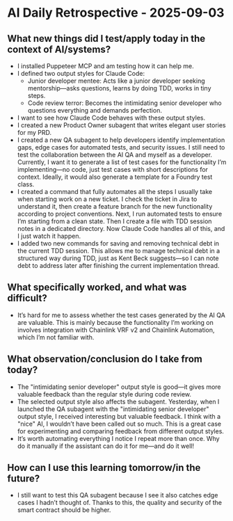 # AI Daily Retrospective - 2025-09-03

## **What new things did I test/apply today in the context of AI/systems?**

- I installed Puppeteer MCP and am testing how it can help me.
- I defined two output styles for Claude Code:
  - Junior developer mentee: Acts like a junior developer seeking mentorship—asks questions, learns by doing TDD, works in tiny steps.
  - Code review terror: Becomes the intimidating senior developer who questions everything and demands perfection.
- I want to see how Claude Code behaves with these output styles.
- I created a new Product Owner subagent that writes elegant user stories for my PRD.
- I created a new QA subagent to help developers identify implementation gaps, edge cases for automated tests, and security issues. I still need to test the collaboration between the AI QA and myself as a developer. Currently, I want it to generate a list of test cases for the functionality I’m implementing—no code, just test cases with short descriptions for context. Ideally, it would also generate a template for a Foundry test class.
- I created a command that fully automates all the steps I usually take when starting work on a new ticket. I check the ticket in Jira to understand it, then create a feature branch for the new functionality according to project conventions. Next, I run automated tests to ensure I’m starting from a clean state. Then I create a file with TDD session notes in a dedicated directory. Now Claude Code handles all of this, and I just watch it happen.
- I added two new commands for saving and removing technical debt in the current TDD session. This allows me to manage technical debt in a structured way during TDD, just as Kent Beck suggests—so I can note debt to address later after finishing the current implementation thread.

## **What specifically worked, and what was difficult?**

- It’s hard for me to assess whether the test cases generated by the AI QA are valuable. This is mainly because the functionality I’m working on involves integration with Chainlink VRF v2 and Chainlink Automation, which I’m not familiar with.

## **What observation/conclusion do I take from today?**

- The "intimidating senior developer" output style is good—it gives more valuable feedback than the regular style during code review.
- The selected output style also affects the subagent. Yesterday, when I launched the QA subagent with the "intimidating senior developer" output style, I received interesting but valuable feedback. I think with a "nice" AI, I wouldn’t have been called out so much. This is a great case for experimenting and comparing feedback from different output styles.
- It’s worth automating everything I notice I repeat more than once. Why do it manually if the assistant can do it for me—and do it well!

## **How can I use this learning tomorrow/in the future?**

- I still want to test this QA subagent because I see it also catches edge cases I hadn’t thought of. Thanks to this, the quality and security of the smart contract should be higher.
